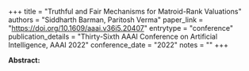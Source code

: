 +++
title = "Truthful and Fair Mechanisms for Matroid-Rank Valuations"
authors = "Siddharth Barman, Paritosh Verma"
paper_link = "https://doi.org/10.1609/aaai.v36i5.20407"
entrytype = "conference"
publication_details = "Thirty-Sixth AAAI Conference on Artificial Intelligence,  AAAI 2022"
conference_date = "2022"
notes = ""
+++

<b>Abstract:</b>
